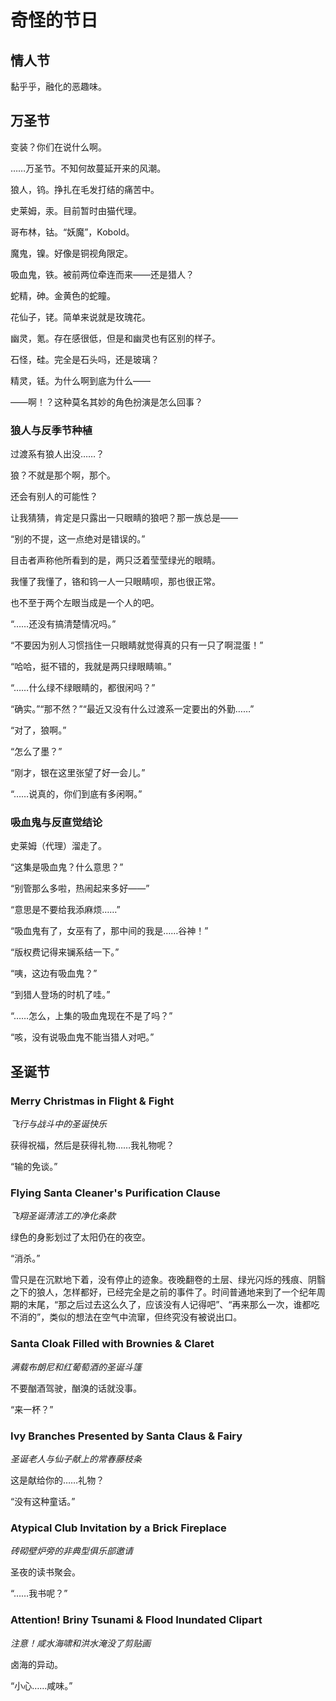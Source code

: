 # 奇怪的节日

## 情人节

黏乎乎，融化的恶趣味。

## 万圣节

变装？你们在说什么啊。

……万圣节。不知何故蔓延开来的风潮。

狼人，钨。挣扎在毛发打结的痛苦中。

史莱姆，汞。目前暂时由猫代理。

哥布林，钴。“妖魔”，Kobold。

魔鬼，镍。好像是铜视角限定。

吸血鬼，铁。被前两位牵连而来——还是猎人？

蛇精，砷。金黄色的蛇瞳。

花仙子，铑。简单来说就是玫瑰花。

幽灵，氪。存在感很低，但是和幽灵也有区别的样子。

石怪，硅。完全是石头吗，还是玻璃？

精灵，铥。为什么啊到底为什么——

——啊！？这种莫名其妙的角色扮演是怎么回事？

### 狼人与反季节种植

过渡系有狼人出没……？

狼？不就是那个啊，那个。

还会有别人的可能性？

让我猜猜，肯定是只露出一只眼睛的狼吧？那一族总是——

<span class="c106">“别的不提，这一点绝对是错误的。”</span>

目击者声称他所看到的是，两只泛着莹莹绿光的眼睛。

我懂了我懂了，铬和钨一人一只眼睛呗，那也很正常。

也不至于两个左眼当成是一个人的吧。

<span class="c042">“……还没有搞清楚情况吗。”</span>

<span class="c024">“不要因为别人习惯挡住一只眼睛就觉得真的只有一只了啊混蛋！”</span>

<span class="c026">“哈哈，挺不错的，我就是两只绿眼睛嘛。”</span>

<span class="c074">“……什么绿不绿眼睛的，都很闲吗？”</span>

<span class="c042">“确实。”</span><span class="c024">“那不然？”</span><span class="c026">“最近又没有什么过渡系一定要出的外勤……”</span>

<span class="c042">“对了，狼啊。”</span>

<span class="c074">“怎么了墨？”</span>

<span class="c042">“刚才，银在这里张望了好一会儿。”</span>

<span class="c074">“……说真的，你们到底有多闲啊。”</span>

### 吸血鬼与反直觉结论

史莱姆（代理）溜走了。

<span class="c080">“这集是吸血鬼？什么意思？”</span>

<span class="c048">“别管那么多啦，热闹起来多好——”</span>

<span class="c030">“意思是不要给我添麻烦……”</span>

<span class="c048">“吸血鬼有了，女巫有了，那中间的我是……谷神！”</span>

<span class="c058">“版权费记得来镧系结一下。”</span>

<span class="c028">“咦，这边有吸血鬼？”</span>

<span class="c027">“到猎人登场的时机了哇。”</span>

<span class="c030">“……怎么，上集的吸血鬼现在不是了吗？”</span>

<span class="c026">“咳，没有说吸血鬼不能当猎人对吧。”</span>

## 圣诞节

### Merry Christmas in <span class="c009">F</span>light & <span class="c009">F</span>ight

*飞行与战斗中的圣诞快乐*

获得祝福，然后是获得礼物……我礼物呢？

<span class="c009">“输的免谈。”</span>

### <span class="c009">F</span>lying Santa <span class="c017">Cl</span>eaner's Purification <span class="c017">Cl</span>ause

*飞翔圣诞清洁工的净化条款*

绿色的身影划过了太阳仍在的夜空。

<span class="c017">“消杀。”</span>

雪只是在沉默地下着，没有停止的迹象。夜晚翻卷的土层、绿光闪烁的残痕、阴翳之下的狼人，怎样都好，已经完全是之前的事件了。时间普通地来到了一个纪年周期的末尾，“那之后过去这么久了，应该没有人记得吧”、“再来那么一次，谁都吃不消的”，类似的想法在空气中流窜，但终究没有被说出口。

### Santa <span class="c017">Cl</span>oak <span class="c009">F</span>illed with <span class="c035">Br</span>ownies & <span class="c017">Cl</span>aret

*满载布朗尼和红葡萄酒的圣诞斗篷*

不要酗酒驾驶，酗溴的话就没事。

<span class="c035">“来一杯？”</span>

### <span class="c053">I</span>vy <span class="c035">Br</span>anches Presented by Santa <span class="c017">Cl</span>aus & <span class="c009">F</span>airy

*圣诞老人与仙子献上的常春藤枝条*

这是献给你的……礼物？

<span class="c053">“没有这种童话。”</span>

### <span class="c085">At</span>ypical <span class="c017">Cl</span>ub <span class="c053">I</span>nvitation  by a <span class="c035">Br</span>ick <span class="c009">F</span>ireplace

*砖砌壁炉旁的非典型俱乐部邀请*

圣夜的读书聚会。

<span class="c085">“……我书呢？”</span>

### <span class="c085">At</span>tention! <span class="c035">Br</span>iny <span class="c117">Ts</span>unami & <span class="c009">F</span>lood <span class="c053">I</span>nundated <span class="c017">Cl</span>ipart

*注意！咸水海啸和洪水淹没了剪贴画*

卤海的异动。

<span class="c117">“小心……咸味。”</span>
